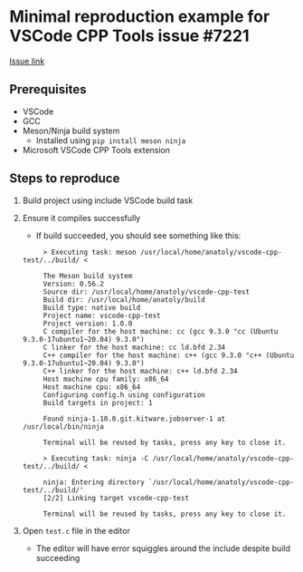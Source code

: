 Minimal reproduction example for VSCode CPP Tools issue #7221
=============================================================

[Issue link](https://github.com/microsoft/vscode-cpptools/issues/7221)

Prerequisites
-------------

- VSCode
- GCC
- Meson/Ninja build system
  - Installed using `pip install meson ninja`
- Microsoft VSCode CPP Tools extension

Steps to reproduce
------------------

1. Build project using include VSCode build task
2. Ensure it compiles successfully

   - If build succeeded, you should see something like this:

   ```text
        > Executing task: meson /usr/local/home/anatoly/vscode-cpp-test/../build/ <

        The Meson build system
        Version: 0.56.2
        Source dir: /usr/local/home/anatoly/vscode-cpp-test
        Build dir: /usr/local/home/anatoly/build
        Build type: native build
        Project name: vscode-cpp-test
        Project version: 1.0.0
        C compiler for the host machine: cc (gcc 9.3.0 "cc (Ubuntu 9.3.0-17ubuntu1~20.04) 9.3.0")
        C linker for the host machine: cc ld.bfd 2.34
        C++ compiler for the host machine: c++ (gcc 9.3.0 "c++ (Ubuntu 9.3.0-17ubuntu1~20.04) 9.3.0")
        C++ linker for the host machine: c++ ld.bfd 2.34
        Host machine cpu family: x86_64
        Host machine cpu: x86_64
        Configuring config.h using configuration
        Build targets in project: 1

        Found ninja-1.10.0.git.kitware.jobserver-1 at /usr/local/bin/ninja

        Terminal will be reused by tasks, press any key to close it.

        > Executing task: ninja -C /usr/local/home/anatoly/vscode-cpp-test/../build/ <

        ninja: Entering directory `/usr/local/home/anatoly/vscode-cpp-test/../build/'
        [2/2] Linking target vscode-cpp-test

        Terminal will be reused by tasks, press any key to close it.
   ```

3. Open `test.c` file in the editor

   - The editor will have error squiggles around the include despite build succeeding
